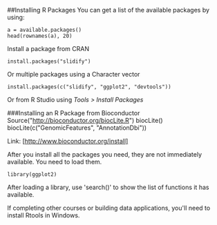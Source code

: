 ##Installing R Packages
You can get a list of the available packages by using:

    a = available.packages()
    head(rownames(a), 20)

Install a package from CRAN

    install.packages("slidify")

Or multiple packages using a Character vector

    install.packages(c("slidify", "ggplot2", "devtools"))

Or from R Studio using _Tools > Install Packages_

###Installing an R Package from Bioconductor
    Source("http://bioconductor.org/biocLite.R")
    biocLite()
    biocLite(c("GenomicFeatures", "AnnotationDbi"))

Link: [http://www.bioconductor.org/install]

After you install all the packages you need, they are not immediately available. You need to load them.

`library(ggplot2)`

After loading a library, use 'search()' to show the list of functions it has available.

If completing other courses or building data applications, you'll need to install Rtools in Windows.
